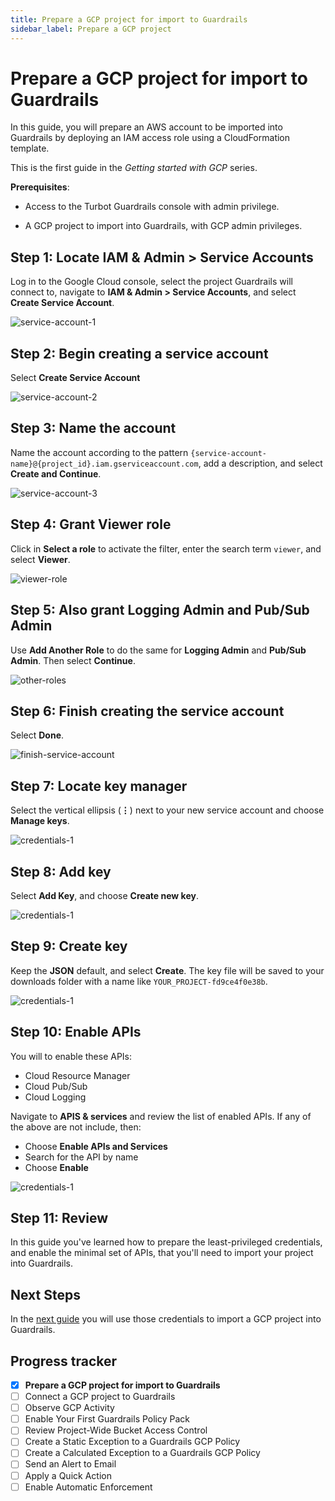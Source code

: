 ```yaml
---
title: Prepare a GCP project for import to Guardrails
sidebar_label: Prepare a GCP project
---
```



# Prepare a GCP project for import to Guardrails

In this guide, you will prepare an AWS account to be imported into Guardrails by deploying an IAM access role using a CloudFormation template.

This is the first guide in the *Getting started with GCP* series.

**Prerequisites**:

- Access to the Turbot Guardrails console with admin privilege.

- A GCP project to import into Guardrails, with GCP admin privileges.

## Step 1: Locate IAM & Admin > Service Accounts

Log in to the Google Cloud console, select the project Guardrails will connect to, navigate to **IAM & Admin > Service Accounts**, and select **Create Service Account**.

<p><img alt="service-account-1" src="/images/docs/guardrails/getting-started/getting-started-gcp/prepare-project/service-account-1.png"/></p>

## Step 2: Begin creating a service account
  
Select **Create Service Account**  
<p><img alt="service-account-2" src="/images/docs/guardrails/getting-started/getting-started-gcp/prepare-project/service-account-2.png"/></p>  

## Step 3: Name the account

Name the account according to the pattern `{service-account-name}@{project_id}.iam.gserviceaccount.com`, add a description, and select **Create and Continue**.

<p><img alt="service-account-3" src="/images/docs/guardrails/getting-started/getting-started-gcp/prepare-project/service-account-3.png"/></p>

## Step 4: Grant Viewer role

  
Click in **Select a role** to activate the filter, enter the search term `viewer`, and select **Viewer**.

<p><img alt="viewer-role" src="/images/docs/guardrails/getting-started/getting-started-gcp/prepare-project/viewer-role.png"/></p>  
  


## Step 5: Also grant Logging Admin and Pub/Sub Admin

Use **Add Another Role** to do the same for **Logging Admin** and **Pub/Sub Admin**. Then select **Continue**.  
<p><img alt="other-roles" src="/images/docs/guardrails/getting-started/getting-started-gcp/prepare-project/other-roles.png"/></p>  


## Step 6: Finish creating the service account

Select **Done**.  
<p><img alt="finish-service-account" src="/images/docs/guardrails/getting-started/getting-started-gcp/prepare-project/finish-service-account.png"/></p>

## Step 7: Locate key manager

Select the vertical ellipsis (**⋮**) next to your new service account and choose **Manage keys**.

<p><img alt="credentials-1" src="/images/docs/guardrails/getting-started/getting-started-gcp/prepare-project/credentials-1.png"/></p>

## Step 8: Add key

Select **Add Key**, and choose **Create new key**.

<p><img alt="credentials-1" src="/images/docs/guardrails/getting-started/getting-started-gcp/prepare-project/credentials-2.png"/></p>

## Step 9: Create key

Keep the **JSON** default, and select **Create**. The key file will be saved to your downloads folder with a name like `YOUR_PROJECT-fd9ce4f0e38b`. 

<p><img alt="credentials-1" src="/images/docs/guardrails/getting-started/getting-started-gcp/prepare-project/credentials-3.png"/></p>

## Step 10: Enable APIs

You will to enable these APIs:

- Cloud Resource Manager
- Cloud Pub/Sub
- Cloud Logging

Navigate to **APIS & services** and review the list of enabled APIs. If any of the above are not include, then:

- Choose **Enable APIs and Services**
- Search for the API by name
- Choose **Enable**

<p><img alt="credentials-1" src="/images/docs/guardrails/getting-started/getting-started-gcp/prepare-project/enable-apis.png"/></p>

## Step 11: Review

In this guide you've learned how to prepare the least-privileged credentials, and enable the minimal set of APIs, that you'll need to import your project into Guardrails.

## Next Steps

In the [next guide](/guardrails/docs/getting-started/getting-started-gcp/connect-project) you will use those credentials to import a GCP project into Guardrails.


## Progress tracker

- [x] **Prepare a GCP project for import to Guardrails**
- [ ] Connect a GCP project to Guardrails
- [ ] Observe GCP Activity
- [ ] Enable Your First Guardrails Policy Pack
- [ ] Review Project-Wide Bucket Access Control
- [ ] Create a Static Exception to a Guardrails GCP Policy
- [ ] Create a Calculated Exception to a Guardrails GCP Policy
- [ ] Send an Alert to Email
- [ ] Apply a Quick Action
- [ ] Enable Automatic Enforcement
